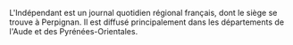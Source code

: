 
L'Indépendant  est un journal quotidien régional français, dont le siège se trouve à Perpignan. Il est diffusé principalement dans les départements de l'Aude et des Pyrénées-Orientales.
